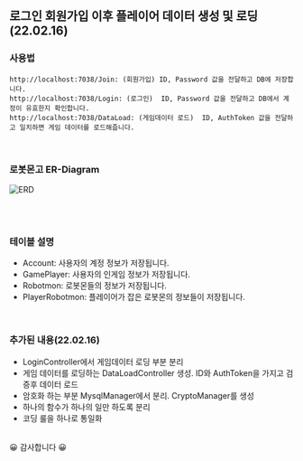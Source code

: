 ## 로그인 회원가입 이후 플레이어 데이터 생성 및 로딩(22.02.16)

### 사용법
```
http://localhost:7038/Join: (회원가입) ID, Password 값을 전달하고 DB에 저장합니다.
http://localhost:7038/Login: (로그인)  ID, Password 값을 전달하고 DB에서 계정이 유효한지 확인합니다. 
http://localhost:7038/DataLoad: (게임데이터 로드)  ID, AuthToken 값을 전달하고 일치하면 게임 데이터를 로드해줍니다.
```
<br/>

### 로봇몬고 ER-Diagram
![ERD](https://user-images.githubusercontent.com/30414979/154002511-7fa5514e-5fb1-4a5c-a280-5381e714f9f9.png)

<br/><br/>
### 테이블 설명
- Account: 사용자의 계정 정보가 저장됩니다.
- GamePlayer: 사용자의 인게임 정보가 저장됩니다.
- Robotmon: 로봇몬들의 정보가 저장됩니다.
- PlayerRobotmon: 플레이어가 잡은 로봇몬의 정보들이 저장됩니다.
<br/>
 
### 추가된 내용(22.02.16)
- LoginController에서 게임데이터 로딩 부분 분리
- 게임 데이터를 로딩하는 DataLoadController 생성. ID와 AuthToken을 가지고 검증후 데이터 로드
- 암호화 하는 부분 MysqlManager에서 분리. CryptoManager를 생성
- 하나의 함수가 하나의 일만 하도록 분리
- 코딩 룰을 하나로 통일화
 
<br/>
😀 감사합니다 😀      
